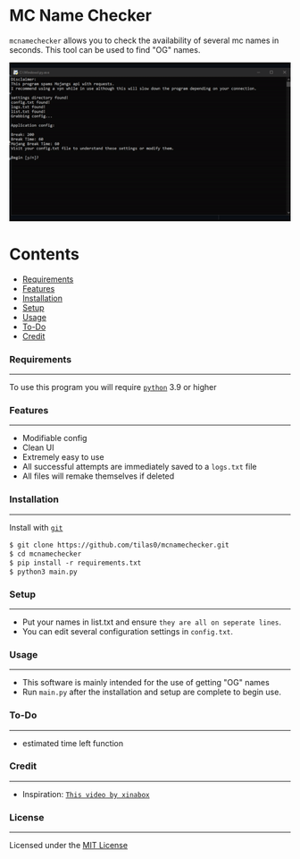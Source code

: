 # MC Name Checker
`mcnamechecker` allows you to check the availability of several mc names in seconds. This tool can be used to find "OG" names.

![mcnamechcker gif demo](img/mcnamechecker-demo.gif)

Contents
========

 * [Requirements](#requirements)
 * [Features](#features)
 * [Installation](#installation)
 * [Setup](#setup)
 * [Usage](#usage)
 * [To-Do](#to-do)
 * [Credit](#credit)

### Requirements
---
To use this program you will require [`python`](https://www.python.org/) 3.9 or higher

### Features
---
- Modifiable config
- Clean UI
- Extremely easy to use
- All successful attempts are immediately saved to a `logs.txt` file
- All files will remake themselves if deleted

### Installation
---

Install with [`git`](https://git-scm.com/)
```
$ git clone https://github.com/tilas0/mcnamechecker.git
$ cd mcnamechecker
$ pip install -r requirements.txt
$ python3 main.py
```
### Setup
---
* Put your names in list.txt and ensure `they are all on seperate lines`.
* You can edit several configuration settings in `config.txt`.

### Usage
---
- This software is mainly intended for the use of getting "OG" names
- Run `main.py` after the installation and setup are complete to begin use.

### To-Do
---
- estimated time left function

### Credit
---
- Inspiration: [`This video by xinabox`](https://youtu.be/ksK41vwBUUA)

### License
---
Licensed under the [MIT License](LICENSE)